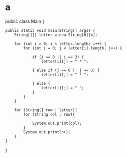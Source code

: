# a
public class Main {

    public static void main(String[] args) {
        String[][] letter = new String[6][4];

        for (int i = 0; i < letter.length; i++) {
            for (int j = 0; j < letter[i].length; j++) {
            
                if (i == 0 || i == 2) {
                    letter[i][j] = " * ";
                    
                } else if (j == 0 || j == 3) {
                    letter[i][j] = " * ";
                    
                } else {
                    letter[i][j] = " ";
                }
            }
        }

        for (String[] row : letter){
            for (String col : row){
            
                System.out.print(col);
            }
            System.out.println();
        }
    }
}
